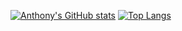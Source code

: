 [![Anthony's GitHub stats](https://github-readme-stats.vercel.app/api?username=anthony-magana&theme=tokyonight&count_private=true&include_all_commits=true&show_icons=true)](https://github.com/anthony-magana)
[![Top Langs](https://github-readme-stats.vercel.app/api/top-langs/?username=anthony-magana&theme=dracula&hide=html,css&count_private=true&card_width=495&bg_color=1a1b27&title_color=58a6ff&text_color=3abbad)](https://github.com/anthony-magana)
